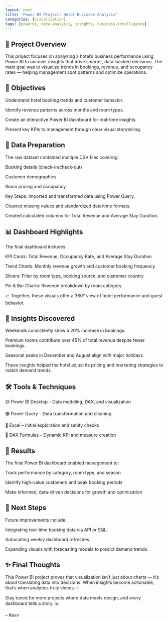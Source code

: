 ```yaml
---
layout: post
title: "Power BI Project: Hotel Business Analysis"
categories: [visualization]
tags: [powerbi, data-analysis, insights, business-intelligence]
---
```

## 🏨 Project Overview
This project focuses on analyzing a hotel’s business performance using Power BI to uncover insights that drive smarter, data-backed decisions.
The main goal was to visualize trends in bookings, revenue, and occupancy rates — helping management spot patterns and optimize operations.

## 🎯 Objectives
Understand hotel booking trends and customer behavior.

Identify revenue patterns across months and room types.

Create an interactive Power BI dashboard for real-time insights.

Present key KPIs to management through clear visual storytelling.

## 🧹 Data Preparation
The raw dataset contained multiple CSV files covering:

Booking details (check-in/check-out)

Customer demographics

Room pricing and occupancy

Key Steps:
Imported and transformed data using Power Query.

Cleaned missing values and standardized date/time formats.

Created calculated columns for Total Revenue and Average Stay Duration.

## 📊 Dashboard Highlights
The final dashboard includes:

KPI Cards: Total Revenue, Occupancy Rate, and Average Stay Duration

Trend Charts: Monthly revenue growth and customer booking frequency

Slicers: Filter by room type, booking source, and customer country

Pie & Bar Charts: Revenue breakdown by room category

📈 Together, these visuals offer a 360° view of hotel performance and guest behavior.

## 🧠 Insights Discovered
Weekends consistently show a 20% increase in bookings.

Premium rooms contribute over 45% of total revenue despite fewer bookings.

Seasonal peaks in December and August align with major holidays.

These insights helped the hotel adjust its pricing and marketing strategies to match demand trends.

## 🛠 Tools & Techniques
🟡 Power BI Desktop – Data modeling, DAX, and visualization

🟢 Power Query – Data transformation and cleaning

🔵 Excel – Initial exploration and sanity checks

🧮 DAX Formulas – Dynamic KPI and measure creation

## 📁 Results
The final Power BI dashboard enabled management to:

Track performance by category, room type, and season

Identify high-value customers and peak booking periods

Make informed, data-driven decisions for growth and optimization

## 🚀 Next Steps
Future improvements include:

Integrating real-time booking data via API or SQL.

Automating weekly dashboard refreshes.

Expanding visuals with forecasting models to predict demand trends.

## ✨ Final Thoughts
This Power BI project proves that visualization isn’t just about charts — it’s about translating data into decisions.
When insights become actionable, that’s when analytics truly shines. 💡

Stay tuned for more projects where data meets design, and every dashboard tells a story. 📊

– Kevv
